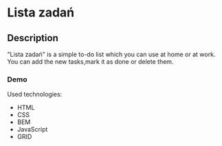 # Lista zadań
## Description
"Lista zadań" is a simple to-do list which you can use at home or at work. You can add the new tasks,mark it as done or delete them. 
### Demo


Used technologies:
- HTML
- CSS
- BEM
- JavaScript
- GRID
